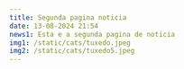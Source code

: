 ```yaml
---
title: Segunda pagina noticia
date: 13-08-2024 21:54
news1: Esta e a segunda pagina de noticia
img1: /static/cats/tuxedo.jpeg
img2: /static/cats/tuxedo5.jpeg
---
```

